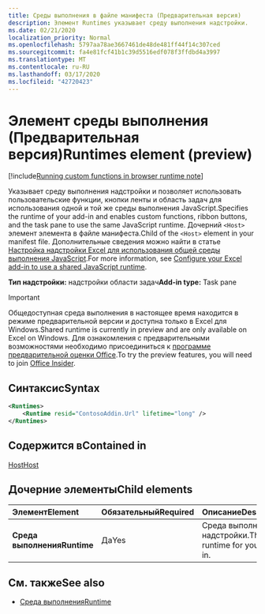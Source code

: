 ```yaml
---
title: Среды выполнения в файле манифеста (Предварительная версия)
description: Элемент Runtimes указывает среду выполнения надстройки.
ms.date: 02/21/2020
localization_priority: Normal
ms.openlocfilehash: 5797aa78ae3667461de48de481ff44f14c307ced
ms.sourcegitcommit: fa4e81fcf41b1c39d5516edf078f3ffdbd4a3997
ms.translationtype: MT
ms.contentlocale: ru-RU
ms.lasthandoff: 03/17/2020
ms.locfileid: "42720423"
---
```

# <a name="runtimes-element-preview"></a><span data-ttu-id="3580a-103">Элемент среды выполнения (Предварительная версия)</span><span class="sxs-lookup"><span data-stu-id="3580a-103">Runtimes element (preview)</span></span>

[!include[Running custom functions in browser runtime note](../../includes/excel-shared-runtime-preview-note.md)]

<span data-ttu-id="3580a-104">Указывает среду выполнения надстройки и позволяет использовать пользовательские функции, кнопки ленты и область задач для использования одной и той же среды выполнения JavaScript.</span><span class="sxs-lookup"><span data-stu-id="3580a-104">Specifies the runtime of your add-in and enables custom functions, ribbon buttons, and the task pane to use the same JavaScript runtime.</span></span> <span data-ttu-id="3580a-105">Дочерний `<Host>` элемент элемента в файле манифеста.</span><span class="sxs-lookup"><span data-stu-id="3580a-105">Child of the `<Host>` element in your manifest file.</span></span> <span data-ttu-id="3580a-106">Дополнительные сведения можно найти в статье [Настройка надстройки Excel для использования общей среды выполнения JavaScript](../../excel/configure-your-add-in-to-use-a-shared-runtime.md).</span><span class="sxs-lookup"><span data-stu-id="3580a-106">For more information, see [Configure your Excel add-in to use a shared JavaScript runtime](../../excel/configure-your-add-in-to-use-a-shared-runtime.md).</span></span>

<span data-ttu-id="3580a-107">**Тип надстройки:** надстройки области задач</span><span class="sxs-lookup"><span data-stu-id="3580a-107">**Add-in type:** Task pane</span></span>

> [!IMPORTANT]
> <span data-ttu-id="3580a-108">Общедоступная среда выполнения в настоящее время находится в режиме предварительной версии и доступна только в Excel для Windows.</span><span class="sxs-lookup"><span data-stu-id="3580a-108">Shared runtime is currently in preview and are only available on Excel on Windows.</span></span> <span data-ttu-id="3580a-109">Для ознакомления с предварительными возможностями необходимо присоединиться к [программе предварительной оценки Office](https://insider.office.com/).</span><span class="sxs-lookup"><span data-stu-id="3580a-109">To try the preview features, you will need to join [Office Insider](https://insider.office.com/).</span></span>

## <a name="syntax"></a><span data-ttu-id="3580a-110">Синтаксис</span><span class="sxs-lookup"><span data-stu-id="3580a-110">Syntax</span></span>

```XML
<Runtimes>
    <Runtime resid="ContosoAddin.Url" lifetime="long" />
</Runtimes>
```

## <a name="contained-in"></a><span data-ttu-id="3580a-111">Содержится в</span><span class="sxs-lookup"><span data-stu-id="3580a-111">Contained in</span></span> 
[<span data-ttu-id="3580a-112">Host</span><span class="sxs-lookup"><span data-stu-id="3580a-112">Host</span></span>](./host.md)

## <a name="child-elements"></a><span data-ttu-id="3580a-113">Дочерние элементы</span><span class="sxs-lookup"><span data-stu-id="3580a-113">Child elements</span></span>

|  <span data-ttu-id="3580a-114">Элемент</span><span class="sxs-lookup"><span data-stu-id="3580a-114">Element</span></span> |  <span data-ttu-id="3580a-115">Обязательный</span><span class="sxs-lookup"><span data-stu-id="3580a-115">Required</span></span>  |  <span data-ttu-id="3580a-116">Описание</span><span class="sxs-lookup"><span data-stu-id="3580a-116">Description</span></span>  |
|:-----|:-----|:-----|
|  <span data-ttu-id="3580a-117">**Среда выполнения**</span><span class="sxs-lookup"><span data-stu-id="3580a-117">**Runtime**</span></span>     | <span data-ttu-id="3580a-118">Да</span><span class="sxs-lookup"><span data-stu-id="3580a-118">Yes</span></span> |  <span data-ttu-id="3580a-119">Среда выполнения надстройки.</span><span class="sxs-lookup"><span data-stu-id="3580a-119">The runtime for your add-in.</span></span>

## <a name="see-also"></a><span data-ttu-id="3580a-120">См. также</span><span class="sxs-lookup"><span data-stu-id="3580a-120">See also</span></span>

- [<span data-ttu-id="3580a-121">Среда выполнения</span><span class="sxs-lookup"><span data-stu-id="3580a-121">Runtime</span></span>](runtime.md)
